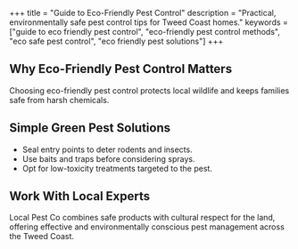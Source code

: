 +++
title = "Guide to Eco-Friendly Pest Control"
description = "Practical, environmentally safe pest control tips for Tweed Coast homes."
keywords = ["guide to eco friendly pest control", "eco-friendly pest control methods", "eco safe pest control", "eco friendly pest solutions"]
+++

## Why Eco-Friendly Pest Control Matters

Choosing eco-friendly pest control protects local wildlife and keeps families safe from harsh chemicals.

## Simple Green Pest Solutions

- Seal entry points to deter rodents and insects.
- Use baits and traps before considering sprays.
- Opt for low-toxicity treatments targeted to the pest.

## Work With Local Experts

Local Pest Co combines safe products with cultural respect for the land, offering effective and environmentally conscious pest management across the Tweed Coast.
